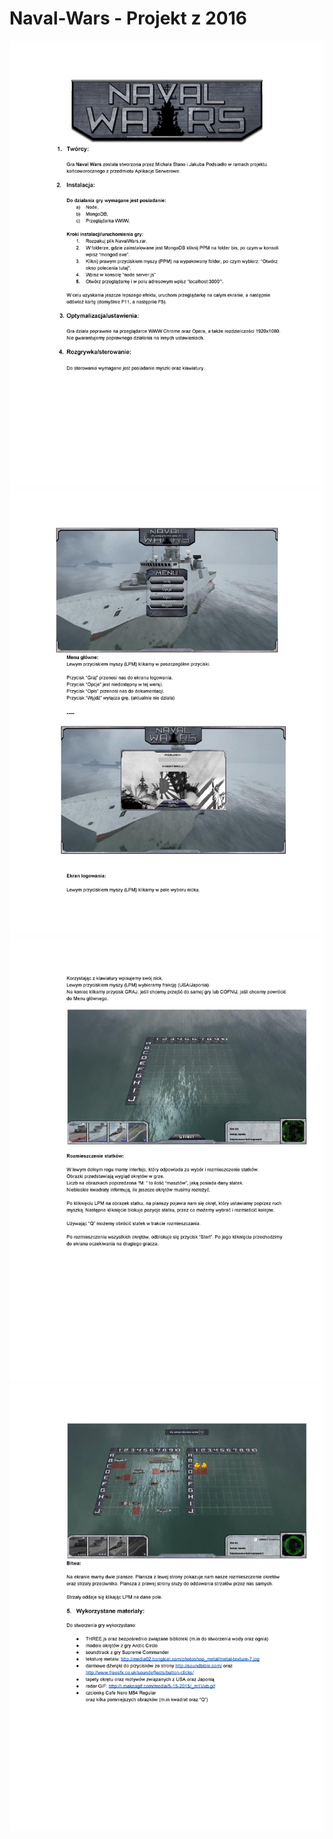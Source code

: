 # Naval-Wars - Projekt z 2016

![alt text](https://raw.githubusercontent.com/michalstano/naval-wars/master/guide/1.jpg)
![alt text](https://raw.githubusercontent.com/michalstano/naval-wars/master/guide/2.jpg)
![alt text](https://raw.githubusercontent.com/michalstano/naval-wars/master/guide/3.jpg)
![alt text](https://raw.githubusercontent.com/michalstano/naval-wars/master/guide/4.jpg)


